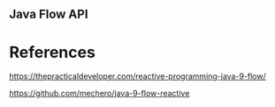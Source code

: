 ## Java Flow API


References
==========
https://thepracticaldeveloper.com/reactive-programming-java-9-flow/


https://github.com/mechero/java-9-flow-reactive

